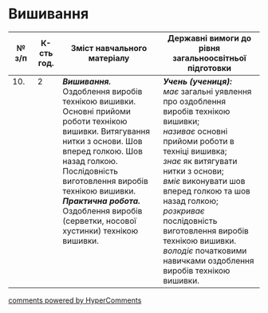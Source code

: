 <div id="hypercomments_widget" class="js-hypercomments-widget invisible"></div>

 # Вишивання

<table>
  <tr>
    <td width="10%" align="center"><b>№ з/п</b></td>
    <td width="10%" align="center"><b>К-сть год.</b></td>
    <td width="40%" align="center"><b>Зміст навчального матеріалу</b></td>
    <td width="60%" align="center"><b>Державні вимоги до рівня загальноосвітньої підготовки</b></td>
  </tr>
<tbody>
  <tr>
    <td width="10%" style="vertical-align:top !important;">
10.</td>
    <td width="10%" style="vertical-align:top !important;">
2</td>
    <td width="40%" style="vertical-align:top !important;">
<b><i>Вишивання.</i></b>  Оздоблення виробів технікою вишивки. Основні прийоми роботи технікою вишивки. Витягування нитки з основи. Шов вперед голкою. Шов назад голкою. Послідовність виготовлення виробів технікою вишивки. <br>
<b><i>Практична робота.</i></b> <br>
 Оздоблення виробів (серветки, носової хустинки) технікою вишивки.<br>
</td>
    <td width="60%" style="vertical-align:top !important;">
<i><b>Учень (учениця):</b></i><br>
<i>має</i> загальні уявлення про оздоблення виробів технікою вишивки;<br>
<i>називає</i> основні прийоми роботи в техніці вишивка;<br>
<i>знає</i> як витягувати нитки з основи;<br>
<i>вміє</i> виконувати шов вперед голкою та шов назад голкою;<br>
<i>розкриває</i> послідовність виготовлення виробів технікою вишивки.<br>
<i>володіє</i> початковими навичками оздоблення виробів технікою вишивки.<br>
</td>
  </tr>
</tbody>
</table>

<div class="js-hypercomments-container">
<a href="http://hypercomments.com" class="hc-link" title="comments widget">comments powered by HyperComments</a>
</div>